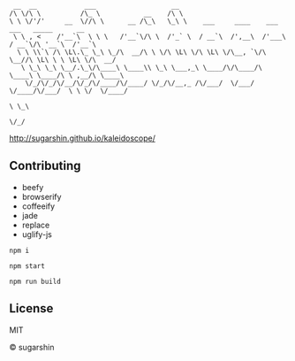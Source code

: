 ```
 __  __            ___                   __
/\ \/\ \          /\_ \           __    /\ \
\ \ \/'/'     __  \//\ \      __ /\_\   \_\ \    ___     ____    ___    ___   _____      __
 \ \ , <    /'__`\  \ \ \   /'__`\/\ \  /'_` \  / __`\  /',__\  /'___\ / __`\/\ '__`\  /'__`\
  \ \ \\`\ /\ \L\.\_ \_\ \_/\  __/\ \ \/\ \L\ \/\ \L\ \/\__, `\/\ \__//\ \L\ \ \ \L\ \/\  __/
   \ \_\ \_\ \__/.\_\/\____\ \____\\ \_\ \___,_\ \____/\/\____/\ \____\ \____/\ \ ,__/\ \____\
    \/_/\/_/\/__/\/_/\/____/\/____/ \/_/\/__,_ /\/___/  \/___/  \/____/\/___/  \ \ \/  \/____/
                                                                                \ \_\
                                                                                 \/_/
```

http://sugarshin.github.io/kaleidoscope/

## Contributing

* beefy
* browserify
* coffeeify
* jade
* replace
* uglify-js

```shell
npm i

npm start

npm run build
```

## License

MIT

© sugarshin

